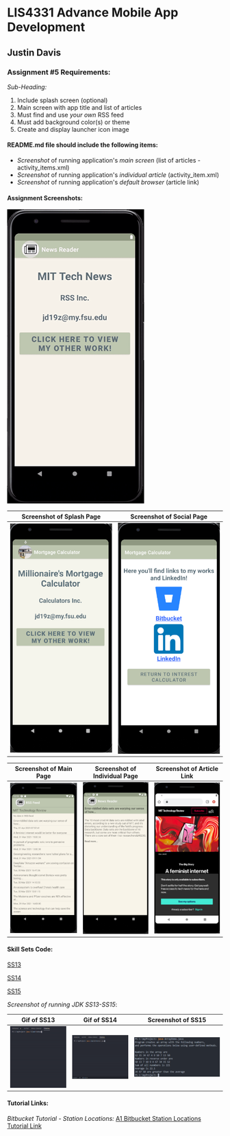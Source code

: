 # LIS4331 Advance Mobile App Development

## Justin Davis

### Assignment #5 Requirements:

*Sub-Heading:*

1. Include splash screen (optional)
2. Main screen with app title and list of articles
3. Must find and use *your own* RSS feed
4. Must add background color(s) or theme
5. Create and display launcher icon image

#### README.md file should include the following items:

* *Screenshot* of running application's *main screen* (list of articles - activity_items.xml)
* *Screenshot* of running application's *individual article* (activity_item.xml)
* *Screenshot* of running application's *default browser* (article link)

#### Assignment Screenshots:

![Gif of Application](img/app.gif)

Screenshot of Splash Page             |  Screenshot of Social Page         
:-------------------------:|:-------------------------:|
![Splash Page Screenshot](img/splash.png)  |   ![Social Page Screenshot](img/social.png)

Screenshot of Main Page             |  Screenshot of Individual Page       | Screenshot of Article Link 
:-------------------------:|:-------------------------:|:------------------------------------------------:
![Splash Main Screenshot](img/main.png)  |   ![Individual Page Screenshot](img/single.png)| ![Article Page Screenshot](img/article.png)

#### Skill Sets Code:

[SS13](docs/FileWriteRead.java)

[SS14](docs/simpleInterest.java)

[SS15](docs/ArrayDemo.java)

*Screenshot of running JDK SS13-SS15*:

Gif of SS13             |  Gif of SS14             | Screenshot of SS15          
:-------------------------:|:-------------------------:|:------------------------------------------------:
![SS10 Gif](img/ss13.gif)  |  ![SS14 Gif](img/ss14.gif)  | ![SS12 Screenshot](img/ss15.png)

#### Tutorial Links:

*Bitbucket Tutorial - Station Locations:*
[A1 Bitbucket Station Locations Tutorial Link](https://bitbucket.org/jd19z/bitbucketstationlocations/ "Bitbucket Station Locations")